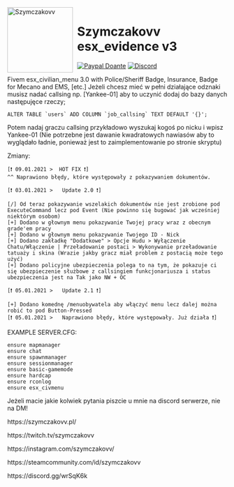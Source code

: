 <img width="150" height="150" align="left" style="float: left; margin: 0 10px 0 0;" alt="Szymczakovv" src="https://i.imgur.com/42AnCgD.jpg">  

# Szymczakovv esx_evidence v3
[![Paypal Doante](https://img.shields.io/badge/paypal-donate-blue.svg)](https://www.paypal.me/oplatyprimerp)
[![Discord](https://discordapp.com/api/guilds/252317073814978561/embed.png)](https://discord.gg/wrSqK6k)

Fivem esx_civilian_menu 3.0 with Police/Sheriff Badge, Insurance, Badge for Mecano and EMS, [etc.]
Jeżeli chcesz mieć w pełni działające odznaki musisz nadać callsing np. [Yankee-01] aby to uczynić dodaj do bazy danych następujęce rzeczy;
```
ALTER TABLE `users` ADD COLUMN `job_callsing` TEXT DEFAULT '{}';
```
Potem nadaj graczu callsing przykładowo wyszukaj kogoś po nicku i wpisz Yankee-01 (Nie potrzebne jest dawanie kwadratowych nawiasów aby to wyglądało ładnie, ponieważ jest to zaimplementowanie po stronie skryptu)

Zmiany:
```
[❗ 09.01.2021 >  HOT FIX ❗]
^^ Naprawiono błędy, które występowały z pokazywaniem dokumentów.

[❗ 03.01.2021 >   Update 2.0 ❗]

[/] Od teraz pokazywanie wszelakich dokumentów nie jest zrobione pod ExecuteCommand lecz pod Event (Nie powinno się bugować jak wcześniej niektórym osobom)
[+] Dodano w głownym menu pokazywanie Twojej pracy wraz z obecnym grade'em pracy
[+] Dodano w głownym menu pokazywanie Twojego ID - Nick
[+] Dodano zakładkę "Dodatkowe" > Opcje Hudu > Wyłączenie Chatu/Włączenie | Przeładowanie postaci > Wykonywanie przeładowanie tatuaży i skina (Wrazie jakby gracz miał problem z postacią może tego użyć)
[+] Dodano policyjne ubezpieczenia polega to na tym, że pokazuje ci się ubezpieczenie służbowe z callsingiem funkcjonariusza i status ubezpieczenia jest na Tak jako NW + OC

[❗ 05.01.2021 >   Update 2.1 ❗]

[+] Dodano komednę /menuobywatela aby włączyć menu lecz dalej można robić to pod Button-Pressed
[❗ 05.01.2021 >   Naprawiono błędy, które występowały. Już działa ❗]
```

EXAMPLE SERVER.CFG:
```
ensure mapmanager
ensure chat
ensure spawnmanager
ensure sessionmanager
ensure basic-gamemode
ensure hardcap
ensure rconlog
ensure esx_civmenu
```
Jeżeli macie jakie kolwiek pytania piszcie u mnie na discord serwerze, nie na DM!

<p></p>
https://szymczakovv.pl/
<p></p>
https://twitch.tv/szymczakovv
<p></p>
https://instagram.com/szymczakovv/
<p></p>
https://steamcommunity.com/id/szymczakovv

<p></p>
https://discord.gg/wrSqK6k
